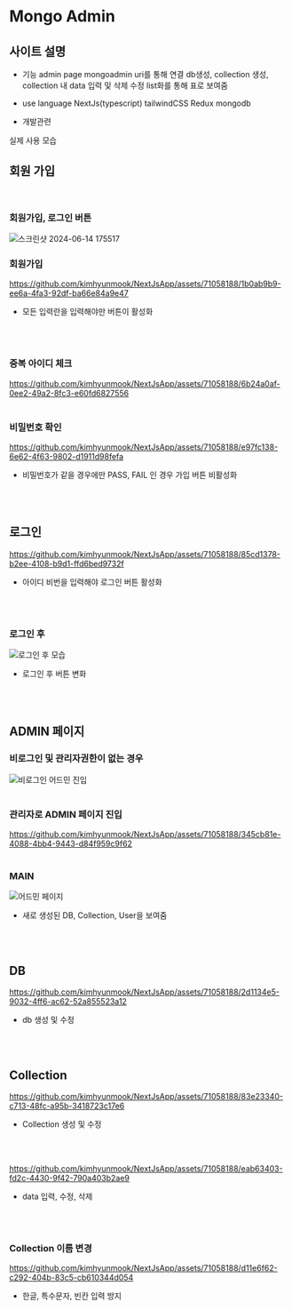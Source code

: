 # Mongo Admin
## 사이트 설명
- 기능
admin page mongoadmin uri를 통해 연결 db생성, collection 생성, collection 내 data 입력 및 삭제 수정 list화를 통해 표로 보여줌   

- use language
NextJs(typescript) tailwindCSS Redux mongodb

- 개발관련

실제 사용 모습

## 회원 가입 
<br/>

### 회원가입, 로그인 버튼
![스크린샷 2024-06-14 175517](https://github.com/kimhyunmook/NextJsApp/assets/71058188/982e0b1b-7c00-4831-bc60-5758a63dd820) <br />

### 회원가입
https://github.com/kimhyunmook/NextJsApp/assets/71058188/1b0ab9b9-ee6a-4fa3-92df-ba66e84a9e47
- 모든 입력란을 입력해야만 버튼이 활성화
<br/>
<br/>

### 중복 아이디 체크
https://github.com/kimhyunmook/NextJsApp/assets/71058188/6b24a0af-0ee2-49a2-8fc3-e60fd6827556
<br/>
<br/>

### 비밀번호 확인
https://github.com/kimhyunmook/NextJsApp/assets/71058188/e97fc138-6e62-4f63-9802-d1911d98fefa
- 비밀번호가 같을 경우에만 PASS, FAIL 인 경우 가입 버튼 비활성화
<br/>
<br/>

## 로그인
https://github.com/kimhyunmook/NextJsApp/assets/71058188/85cd1378-b2ee-4108-b9d1-ffd6bed9732f
- 아이디 비번을 입력해야 로그인 버튼 활성화
<br />
<br />

### 로그인 후 
![로그인 후 모습](https://github.com/kimhyunmook/NextJsApp/assets/71058188/f8998c86-4832-49a4-a4ee-aa1464564a2e)
- 로그인 후 버튼 변화
<br />
<br />

## ADMIN 페이지

### 비로그인 및 관리자권한이 없는 경우
![비로그인 어드민 진입](https://github.com/kimhyunmook/NextJsApp/assets/71058188/eacc207d-ab19-4b47-818a-33077e212b0c)
<br />
<br />

### 관리자로 ADMIN 페이지 진입
https://github.com/kimhyunmook/NextJsApp/assets/71058188/345cb81e-4088-4bb4-9443-d84f959c9f62
<br />
<br />

### MAIN 
![어드민 페이지](https://github.com/kimhyunmook/NextJsApp/assets/71058188/4faff4e3-5d18-44f2-960b-b0e8496b7a34)
- 새로 생성된 DB, Collection, User을 보여줌
<br />
<br />

## DB 
https://github.com/kimhyunmook/NextJsApp/assets/71058188/2d1134e5-9032-4ff6-ac62-52a855523a12
- db 생성 및 수정
<br />
<br />

## Collection
https://github.com/kimhyunmook/NextJsApp/assets/71058188/83e23340-c713-48fc-a95b-3418723c17e6
- Collection 생성 및 수정
<br />
<br />

https://github.com/kimhyunmook/NextJsApp/assets/71058188/eab63403-fd2c-4430-9f42-790a403b2ae9
- data 입력, 수정, 삭제
<br />
<br />

### Collection 이름 변경
https://github.com/kimhyunmook/NextJsApp/assets/71058188/d11e6f62-c292-404b-83c5-cb610344d054
- 한글, 특수문자, 빈칸 입력 방지
<br />
<br />

